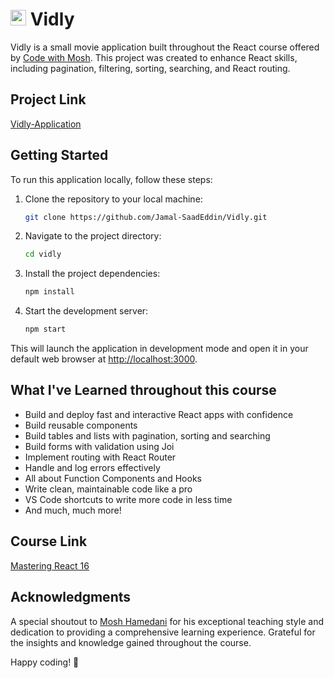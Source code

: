 # <img src="https://vidly-appliciation.netlify.app/logo.png" width="25" height="25" alt="."> Vidly

Vidly is a small movie application built throughout the React course offered by [Code with Mosh](https://codewithmosh.com). This project was created to enhance React skills, including pagination, filtering, sorting,  searching, and React routing.

## Project Link

[Vidly-Application](https://vidly-appliciation.netlify.app/)

## Getting Started

To run this application locally, follow these steps:

1. Clone the repository to your local machine:

   ```bash
   git clone https://github.com/Jamal-SaadEddin/Vidly.git
   ```

2. Navigate to the project directory:

   ```bash
   cd vidly
   ```

3. Install the project dependencies:

   ```bash
   npm install
   ```

4. Start the development server:

   ```bash
   npm start
   ```

This will launch the application in development mode and open it in your default web browser at [http://localhost:3000](http://localhost:3000).

## What I've Learned throughout this course

 - Build and deploy fast and interactive React apps with confidence
 - Build reusable components
 - Build tables and lists with pagination, sorting and searching
 - Build forms with validation using Joi
 - Implement routing with React Router
 - Handle and log errors effectively
 - All about Function Components and Hooks
 - Write clean, maintainable code like a pro
 - VS Code shortcuts to write more code in less time
 - And much, much more!

## Course Link

[Mastering React 16](https://codewithmosh.com/p/mastering-react)

## Acknowledgments
A special shoutout to [Mosh Hamedani](https://github.com/mosh-hamedani) for his exceptional teaching style and dedication to providing a comprehensive learning experience. Grateful for the insights and knowledge gained throughout the course.

Happy coding! 🚀
